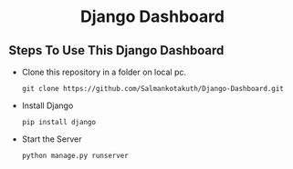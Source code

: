 <H1 align="center">Django Dashboard</H1>

## Steps To Use This Django Dashboard
- Clone this repository in a folder on local pc.
  ```
  git clone https://github.com/Salmankotakuth/Django-Dashboard.git
  ```

- Install Django
  ```
  pip install django
  ```

- Start the Server
  ```
  python manage.py runserver
  ```
